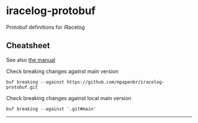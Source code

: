 # iracelog-protobuf

Protobuf definitions for iRacelog

## Cheatsheet

See also [the manual][check-breaking]

Check breaking changes against main version

```shell
buf breaking --against https://github.com/mpapenbr/iracelog-protobuf.git

```

Check breaking changes against local main version

```shell
buf breaking --against '.git#main'

```

---

[check-breaking]: https://buf.build/docs/breaking/overview#git
